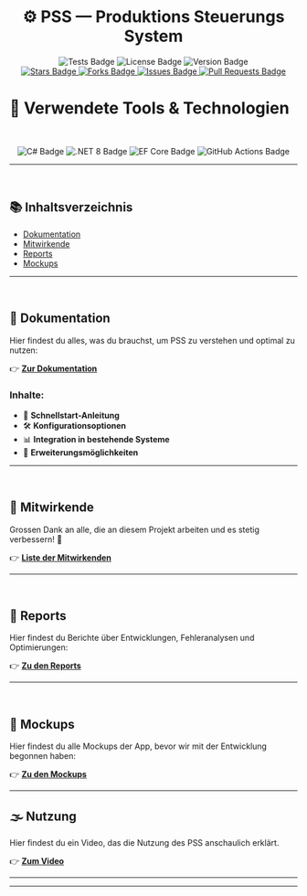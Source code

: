 <h1 align="center">⚙️ <strong>PSS — Produktions Steuerungs System</strong></h1>

<p align="center">
    <!-- Other Badges -->
  <img src="https://github.com/Kush-Srigiri/PSS/actions/workflows/dotnet-test.yml/badge.svg" alt="Tests Badge"/>
  <img src="https://img.shields.io/badge/license-MIT-blue" alt="License Badge"/>
  <img src="https://img.shields.io/badge/version-1.0.0-brightgreen" alt="Version Badge"/>
  <br/>
  <!-- GitHub Badges -->
  <a href="https://github.com/Kush-Srigiri/PSS" target="_blank">
    <img src="https://img.shields.io/github/stars/Kush-Srigiri/PSS?style=normal" alt="Stars Badge"/>
  </a>
  <a href="https://github.com/Kush-Srigiri/PSS/network/members" target="_blank">
    <img src="https://img.shields.io/github/forks/Kush-Srigiri/PSS?style=normal" alt="Forks Badge"/>
  </a>
  <a href="https://github.com/Kush-Srigiri/PSS/issues" target="_blank">
    <img src="https://img.shields.io/github/issues/Kush-Srigiri/PSS" alt="Issues Badge"/>
  </a>
  <a href="https://github.com/Kush-Srigiri/PSS/pulls" target="_blank">
    <img src="https://img.shields.io/github/issues-pr/Kush-Srigiri/PSS" alt="Pull Requests Badge"/>
  </a>

</p>



# 🚀 Verwendete Tools & Technologien

<br>

<p align="center">
  <img src="https://img.shields.io/badge/-C%23-239120?style=for-the-badge&logo=c-sharp&logoColor=white" alt="C# Badge"/>
  <img src="https://img.shields.io/badge/-.NET%208-512BD4?style=for-the-badge&logo=.net&logoColor=white" alt=".NET 8 Badge"/>
  <img src="https://img.shields.io/badge/-Entity%20Framework%20Core-512BD4?style=for-the-badge&logo=.net&logoColor=white" alt="EF Core Badge"/>
  <img src="https://img.shields.io/badge/-GitHub%20Actions-2088FF?style=for-the-badge&logo=github-actions&logoColor=white" alt="GitHub Actions Badge"/>
</p>


---

<br>

## 📚 Inhaltsverzeichnis

- [Dokumentation](#-dokumentation)
- [Mitwirkende](#-mitwirkende)
- [Reports](#-reports)
- [Mockups](#-mockups)

---

<br>

## 📖 Dokumentation

Hier findest du alles, was du brauchst, um PSS zu verstehen und optimal zu nutzen:

👉 [**Zur Dokumentation**](docs/README.md)


### Inhalte:

- 🚀 **Schnellstart-Anleitung**
- 🛠️ **Konfigurationsoptionen**
- 📊 **Integration in bestehende Systeme**
- 🧩 **Erweiterungsmöglichkeiten**

---

<br>

## 👥 Mitwirkende

Grossen Dank an alle, die an diesem Projekt arbeiten und es stetig verbessern! 🎉

👉 [**Liste der Mitwirkenden**](docs/CONTRIBUTING.md)

---

<br>

## 📝 Reports

Hier findest du Berichte über Entwicklungen, Fehleranalysen und Optimierungen:

👉 [**Zu den Reports**](docs/REPORTS.md)

---

<br>

## 📃 Mockups

Hier findest du alle Mockups der App, bevor wir mit der Entwicklung begonnen haben:

👉 [**Zu den Mockups**](docs/MOCKUPS.md)

---

## 🌫️ Nutzung

Hier findest du ein Video, das die Nutzung des PSS anschaulich erklärt.

👉 [**Zum Video**](docs/Pics/PSS_Video_Kush_Jamie_Alessio.mp4)

---


---
